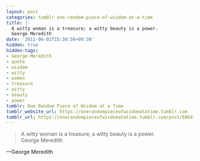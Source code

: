 ```yaml
---
layout: post
categories: tumblr one-random-piece-of-wisdom-at-a-time
title: |-
  A witty woman is a treasure; a witty beauty is a power.
  George Meredith
date: '2011-06-01T15:30:56+09:30'
hidden: true
hidden-tags:
- George-Meredith
- quote
- wisdom
- witty
- women
- treasure
- witty
- beauty
- power
tumblr: One Random Piece of Wisdom at a Time
tumblr_website_url: https://onerandompieceofwisdomatatime.tumblr.com
tumblr_url: https://onerandompieceofwisdomatatime.tumblr.com/post/6064330820/a-witty-woman-is-a-treasure-a-witty-beauty-is-a
---
```

> A witty woman is a treasure; a witty beauty is a power.  
> George Meredith

—George Meredith
